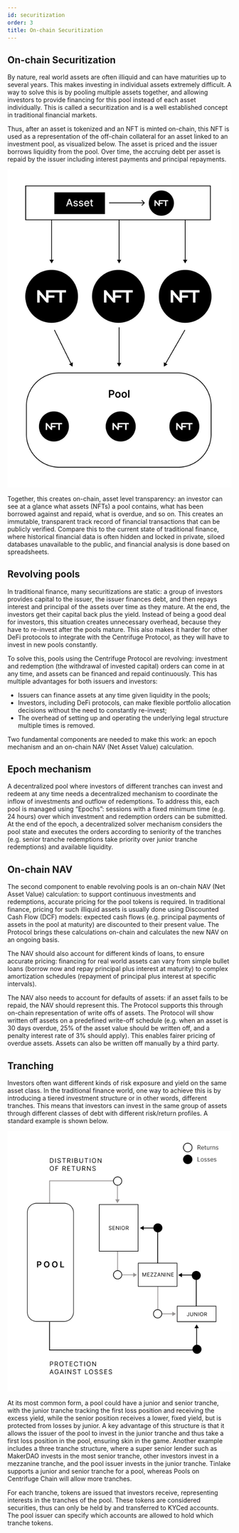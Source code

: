 ```yaml
---
id: securitization
order: 3
title: On-chain Securitization
---
```


## On-chain Securitization
By nature, real world assets are often illiquid and can have maturities up to several years. This makes investing in individual assets extremely difficult. A way to solve this is by pooling multiple assets together, and allowing investors to provide financing for this pool instead of each asset individually. This is called a securitization and is a well established concept in traditional financial markets.

Thus, after an asset is tokenized and an NFT is minted on-chain, this NFT is used as a representation of the off-chain collateral for an asset linked to an investment pool, as visualized below. The asset is priced and the issuer borrows liquidity from the pool. Over time, the accruing debt per asset is repaid by the issuer including interest payments and principal repayments.

![](./images/pooling.png#width=25%;)

Together, this creates on-chain, asset level transparency: an investor can see at a glance what assets (NFTs) a pool contains, what has been borrowed against and repaid, what is overdue, and so on. This creates an immutable, transparent track record of financial transactions that can be publicly verified. Compare this to the current state of traditional finance, where historical financial data is often hidden and locked in private, siloed databases unavailable to the public, and financial analysis is done based on spreadsheets. 

## Revolving pools
In traditional finance, many securitizations are static: a group of investors provides capital to the issuer, the issuer finances debt, and then repays interest and principal of the assets over time as they mature. At the end, the investors get their capital back plus the yield. Instead of being a good deal for investors, this situation creates unnecessary overhead, because they have to re-invest after the pools mature. This also makes it harder for other DeFi protocols to integrate with the Centrifuge Protocol, as they will have to invest in new pools constantly.

To solve this, pools using the Centrifuge Protocol are revolving: investment and redemption (the withdrawal of invested capital) orders can come in at any time, and assets can be financed and repaid continuously. This has multiple advantages for both issuers and investors:
- Issuers can finance assets at any time given liquidity in the pools;
- Investors, including DeFi protocols, can make flexible portfolio allocation decisions without the need to constantly re-invest;
- The overhead of setting up and operating the underlying legal structure multiple times is removed.

Two fundamental components are needed to make this work: an epoch mechanism and an on-chain NAV (Net Asset Value) calculation.

## Epoch mechanism
A decentralized pool where investors of different tranches can invest and redeem at any time needs a decentralized mechanism to coordinate the inflow of investments and outflow of redemptions. To address this, each pool is managed using “Epochs”: sessions with a fixed minimum time (e.g. 24 hours) over which investment and redemption orders can be submitted. At the end of the epoch, a decentralized solver mechanism considers the pool state and executes the orders according to seniority of the tranches (e.g. senior tranche redemptions take priority over junior tranche redemptions) and available liquidity.

## On-chain NAV
The second component to enable revolving pools is an on-chain NAV (Net Asset Value) calculation: to support continuous investments and redemptions, accurate pricing for the pool tokens is required. In traditional finance, pricing for such illiquid assets is usually done using Discounted Cash Flow (DCF) models: expected cash flows (e.g. principal payments of assets in the pool at maturity) are discounted to their present value. The Protocol brings these calculations on-chain and calculates the new NAV on an ongoing basis.

The NAV should also account for different kinds of loans, to ensure accurate pricing: financing for real world assets can vary from simple bullet loans (borrow now and repay principal plus interest at maturity) to complex amortization schedules (repayment of principal plus interest at specific intervals).

The NAV also needs to account for defaults of assets: if an asset fails to be repaid, the NAV should represent this. The Protocol supports this through on-chain representation of write offs of assets. The Protocol will show written off assets on a predefined write-off schedule (e.g. when an asset is 30 days overdue, 25% of the asset value should be written off, and a penalty interest rate of 3% should apply). This enables fairer pricing of overdue assets. Assets can also be written off manually by a third party.   

## Tranching
Investors often want different kinds of risk exposure and yield on the same asset class. In the traditional finance world, one way to achieve this is by introducing a tiered investment structure or in other words, different tranches. This means that investors can invest in the same group of assets through different classes of debt with different risk/return profiles. A standard example is shown below.

![](./images/tranching.png#width=40%;)

At its most common form, a pool could have a junior and senior tranche, with the junior tranche tracking the first loss position and receiving the excess yield, while the senior position receives a lower, fixed yield, but is protected from losses by junior. A key advantage of this structure is that it allows the issuer of the pool to invest in the junior tranche and thus take a first loss position in the pool, ensuring skin in the game. Another example includes a three tranche structure, where a super senior lender such as MakerDAO invests in the most senior tranche, other investors invest in a mezzanine tranche, and the pool issuer invests in the junior tranche. Tinlake supports a junior and senior tranche for a pool, whereas Pools on Centrifuge Chain will allow more tranches.

For each tranche, tokens are issued that investors receive, representing interests in the tranches of the pool. These tokens are considered securities, thus can only be held by and transferred to KYCed accounts. The pool issuer can specify which accounts are allowed to hold which tranche tokens.
